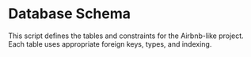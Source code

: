 # Database Schema

This script defines the tables and constraints for the Airbnb-like project. Each table uses appropriate foreign keys, types, and indexing.
